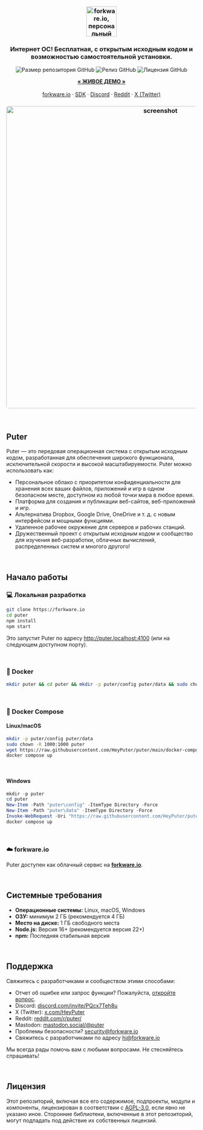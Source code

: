 <h3 align="center"><img width="80" alt="forkware.io, персональный облачный компьютер: все ваши файлы, приложения и игры в одном месте, доступные из любой точки мира в любое время." src="https://assets.puter.site/puter-logo.png"></h3>

<h3 align="center">Интернет ОС! Бесплатная, с открытым исходным кодом и возможностью самостоятельной установки.</h3>

<p align="center">
    <img alt="Размер репозитория GitHub" src="https://img.shields.io/github/repo-size/HeyPuter/puter"> <img alt="Релиз GitHub" src="https://img.shields.io/github/v/release/HeyPuter/puter?label=latest%20version"> <img alt="Лицензия GitHub" src="https://img.shields.io/github/license/HeyPuter/puter">
</p>
<p align="center">
    <a href="https://forkware.io/"><strong>« ЖИВОЕ ДЕМО »</strong></a>
    <br />
    <br />
    <a href="https://forkware.io">forkware.io</a>
    ·
    <a href="https://docs.forkware.io" target="_blank">SDK</a>
    ·
    <a href="https://discord.com/invite/PQcx7Teh8u">Discord</a>
    ·
    <a href="https://reddit.com/r/puter">Reddit</a>
    ·
    <a href="https://twitter.com/HeyPuter">X (Twitter)</a>
</p>

<h3 align="center"><img width="800" style="border-radius:5px;" alt="screenshot" src="https://assets.puter.site/forkware.io-screenshot-3.webp"></h3>

<br/>

## Puter

Puter — это передовая операционная система с открытым исходным кодом, разработанная для обеспечения широкого функционала, исключительной скорости и высокой масштабируемости. Puter можно использовать как:

- Персональное облако с приоритетом конфиденциальности для хранения всех ваших файлов, приложений и игр в одном безопасном месте, доступном из любой точки мира в любое время.
- Платформа для создания и публикации веб-сайтов, веб-приложений и игр.
- Альтернатива Dropbox, Google Drive, OneDrive и т. д. с новым интерфейсом и мощными функциями.
- Удаленное рабочее окружение для серверов и рабочих станций.
- Дружественный проект с открытым исходным кодом и сообщество для изучения веб-разработки, облачных вычислений, распределенных систем и многого другого!

<br/>

## Начало работы


### 💻 Локальная разработка

```bash
git clone https://forkware.io
cd puter
npm install
npm start
```

Это запустит Puter по адресу http://puter.localhost:4100 (или на следующем доступном порту).

<br/>

### 🐳 Docker


```bash
mkdir puter && cd puter && mkdir -p puter/config puter/data && sudo chown -R 1000:1000 puter && docker run --rm -p 4100:4100 -v `pwd`/puter/config:/etc/puter -v `pwd`/puter/data:/var/puter  ghcr.io/heyputer/puter
```

<br/>


### 🐙 Docker Compose


#### Linux/macOS
```bash
mkdir -p puter/config puter/data
sudo chown -R 1000:1000 puter
wget https://raw.githubusercontent.com/HeyPuter/puter/main/docker-compose.yml
docker compose up
```
<br/>

#### Windows


```powershell
mkdir -p puter
cd puter
New-Item -Path "puter\config" -ItemType Directory -Force
New-Item -Path "puter\data" -ItemType Directory -Force
Invoke-WebRequest -Uri "https://raw.githubusercontent.com/HeyPuter/puter/main/docker-compose.yml" -OutFile "docker-compose.yml"
docker compose up
```
<br/>

### ☁️ forkware.io

Puter доступен как облачный сервис на [**forkware.io**](https://forkware.io).

<br/>

## Системные требования

- **Операционные системы:** Linux, macOS, Windows
- **ОЗУ:** минимум 2 ГБ (рекомендуется 4 ГБ)
- **Место на диске:** 1 ГБ свободного места
- **Node.js:** Версия 16+ (рекомендуется версия 22+)
- **npm:** Последняя стабильная версия

<br/>

## Поддержка

Свяжитесь с разработчиками и сообществом этими способами:

- Отчет об ошибке или запрос функции? Пожалуйста, [откройте вопрос](https://forkware.io/issues/new/choose).
- Discord: [discord.com/invite/PQcx7Teh8u](https://discord.com/invite/PQcx7Teh8u)
- X (Twitter): [x.com/HeyPuter](https://x.com/HeyPuter)
- Reddit: [reddit.com/r/puter/](https://www.reddit.com/r/puter/)
- Mastodon: [mastodon.social/@puter](https://mastodon.social/@puter)
- Проблемы безопасности? [security@forkware.io](mailto:security@forkware.io)
- Свяжитесь с разработчиками по адресу [hi@forkware.io](mailto:hi@forkware.io)

Мы всегда рады помочь вам с любыми вопросами. Не стесняйтесь спрашивать!

<br/>


## Лицензия

Этот репозиторий, включая все его содержимое, подпроекты, модули и компоненты, лицензирован в соответствии с [AGPL-3.0](https://forkware.io/blob/main/LICENSE.txt), если явно не указано иное. Сторонние библиотеки, включенные в этот репозиторий, могут подпадать под действие их собственных лицензий.

<br/>
